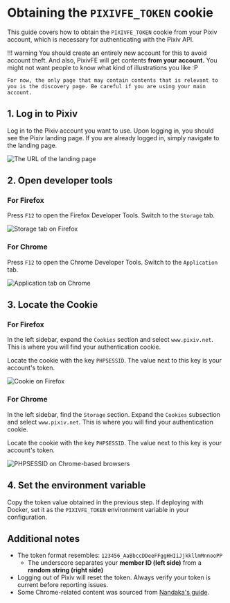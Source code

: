 # Obtaining the `PIXIVFE_TOKEN` cookie

This guide covers how to obtain the `PIXIVFE_TOKEN` cookie from your Pixiv account, which is necessary for authenticating with the Pixiv API.

!!! warning
    You should create an entirely new account for this to avoid account theft. And also, PixivFE will get contents **from your account.** You might not want people to know what kind of illustrations you like :P
    
    For now, the only page that may contain contents that is relevant to you is the discovery page. Be careful if you are using your main account.

## 1. Log in to Pixiv

Log in to the Pixiv account you want to use. Upon logging in, you should see the Pixiv landing page. If you are already logged in, simply navigate to the landing page.

![The URL of the landing page](https://files.catbox.moe/7dbv3e.png)

## 2. Open developer tools

### For Firefox

Press `F12` to open the Firefox Developer Tools. Switch to the `Storage` tab.

![Storage tab on Firefox](https://files.catbox.moe/mra6rs.png)

### For Chrome

Press `F12` to open the Chrome Developer Tools. Switch to the `Application` tab.

![Application tab on Chrome](https://files.catbox.moe/jqpcw2.png)

## 3. Locate the Cookie

### For Firefox

In the left sidebar, expand the `Cookies` section and select `www.pixiv.net`. This is where you will find your authentication cookie.

Locate the cookie with the key `PHPSESSID`. The value next to this key is your account's token.

![Cookie on Firefox](https://files.catbox.moe/zb16o8.png)

### For Chrome

In the left sidebar, find the `Storage` section. Expand the `Cookies` subsection and select `www.pixiv.net`. This is where you will find your authentication cookie.

Locate the cookie with the key `PHPSESSID`. The value next to this key is your account's token.

![PHPSESSID on Chrome-based browsers](https://files.catbox.moe/8wu9f0.png)

## 4. Set the environment variable

Copy the token value obtained in the previous step. If deploying with Docker, set it as the `PIXIVFE_TOKEN` environment variable in your configuration.

## Additional notes

- The token format resembles: `123456_AaBbccDDeeFFggHHIiJjkkllmMnnooPP`
    - The underscore separates your **member ID (left side)** from a **random string (right side)**
- Logging out of Pixiv will reset the token. Always verify your token is current before reporting issues.
- Some Chrome-related content was sourced from [Nandaka's guide](https://github.com/Nandaka/PixivUtil2/wiki#pixiv-login-using-cookie).
